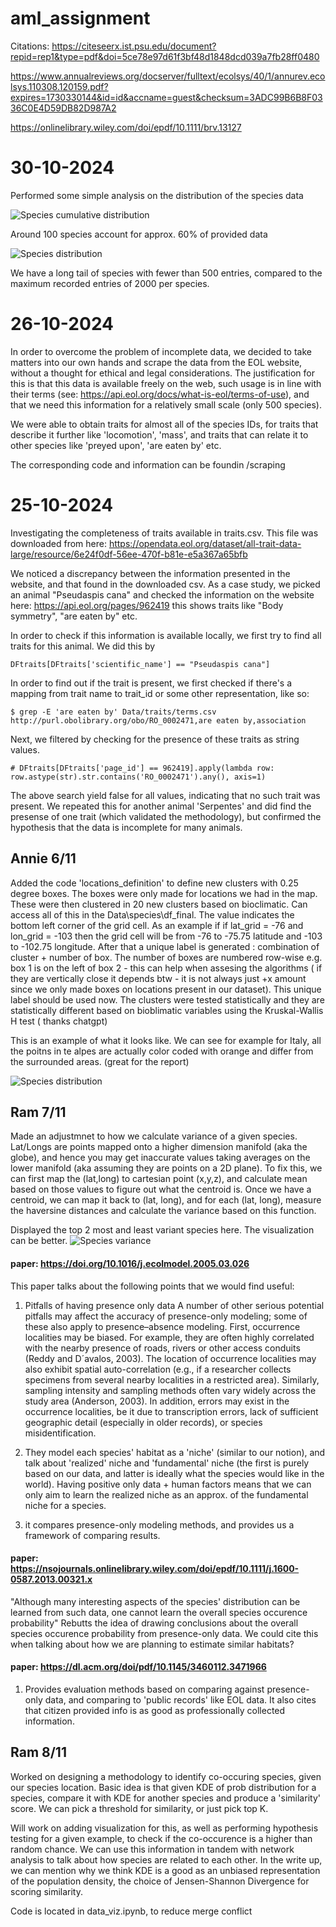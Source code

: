 # aml_assignment

Citations:
https://citeseerx.ist.psu.edu/document?repid=rep1&type=pdf&doi=5ce78e97d61f3bf48d1848dcd039a7fb28ff0480

https://www.annualreviews.org/docserver/fulltext/ecolsys/40/1/annurev.ecolsys.110308.120159.pdf?expires=1730330144&id=id&accname=guest&checksum=3ADC99B6B8F0336C0E4D59DB82D987A2

https://onlinelibrary.wiley.com/doi/epdf/10.1111/brv.13127

# 30-10-2024
Performed some simple analysis on the distribution of the species data

![Species cumulative distribution](./images/freq_cum_species_id.png)

Around 100 species account for approx. 60% of provided data

![Species distribution](./images/freq_dist_species_id.png)

We have a long tail of species with fewer than 500 entries, compared to the maximum recorded entries of 2000 per species.

# 26-10-2024

In order to overcome the problem of incomplete data, we decided to take matters into our own hands and scrape the data from the EOL website, without a thought for ethical and legal considerations. The justification for this is that this data is available freely on the web, such usage is in line with their terms (see: https://api.eol.org/docs/what-is-eol/terms-of-use), and that we need this information for a relatively small scale (only 500 species).

We were able to obtain traits for almost all of the species IDs, for traits that describe it further like 'locomotion', 'mass', and traits that can relate it to other species like 'preyed upon', 'are eaten by' etc.

The corresponding code and information can be foundin /scraping

# 25-10-2024

Investigating the completeness of traits available in traits.csv. 
This file was downloaded from here: https://opendata.eol.org/dataset/all-trait-data-large/resource/6e24f0df-56ee-470f-b81e-e5a367a65bfb

We noticed a discrepancy between the information presented in the website, and that found in the downloaded csv. 
As a case study, we picked an animal "Pseudaspis cana" and checked the information on the website here: https://api.eol.org/pages/962419
this shows traits like "Body symmetry", "are eaten by" etc. 

In order to check if this information is available locally, we first try to find all traits for this animal. We did this by

```
DFtraits[DFtraits['scientific_name'] == "Pseudaspis cana"]
```

In order to find out if the trait is present, we first checked if there's a mapping from trait name to trait_id or some other representation, like so:

``` 
$ grep -E 'are eaten by' Data/traits/terms.csv
http://purl.obolibrary.org/obo/RO_0002471,are eaten by,association
```

Next, we filtered by checking for the presence of these traits as string values. 

```
# DFtraits[DFtraits['page_id'] == 962419].apply(lambda row: row.astype(str).str.contains('RO_0002471').any(), axis=1)
```

The above search yield false for all values, indicating that no such trait was present.
We repeated this for another animal 'Serpentes' and did find the presense of one trait (which validated the methodology), but confirmed the hypothesis that the data is incomplete for many animals.

## Annie 6/11

Added the code 'locations_definition' to define new clusters with 0.25 degree boxes. The boxes were only made for locations we had in the map. These were then clustered in 20 new clusters based on bioclimatic. Can access all of this in the Data\species\df_final. The value indicates the bottom left corner of the grid cell. As an example if if lat_grid = -76 and lon_grid = -103 then the grid cell will be from -76 to -75.75 latitude and -103 to -102.75 longitude. After that a unique label is generated : combination of cluster + number of box. The number of boxes are numbered row-wise e.g. box 1 is on the left of box 2 - this can help when assesing the algorithms ( if they are vertically close it depends btw - it is not always just +x amount since we only made boxes on locations present in our dataset). This unique label should be used now.
The clusters were tested statistically and they are statistically different based on bioblimatic variables using the Kruskal-Wallis H test ( thanks chatgpt)

This is an example of what it looks like. We can see for example for Italy, all the poitns in te alpes are actually color coded with orange and differ from the surrounded areas. (great for the report)

![Species distribution](./images/kmeans_clustering.png)

## Ram 7/11
Made an adjustmnet to how we calculate variance of a given species. Lat/Longs are points mapped onto a higher dimension manifold (aka the globe), and hence you may get inaccurate values taking averages on the lower manifold (aka assuming they are points on a 2D plane). To fix this, we can first map the (lat,long) to cartesian point (x,y,z), and calculate mean based on those values to figure out what the centroid is. Once we have a centroid, we can map it back to (lat, long), and for each (lat, long), measure the haversine distances and calculate the variance based on this function. 

Displayed the top 2 most and least variant species here. The visualization can be better.
![Species variance](./images/variance_top_2.png)

#### paper: https://doi.org/10.1016/j.ecolmodel.2005.03.026
This paper talks about the following points that we would find useful:
1. Pitfalls of having presence only data
A number of other serious potential pitfalls may affect the accuracy of presence-only modeling; some of these also apply to presence–absence modeling. First, occurrence localities may be biased. For example, they are often highly correlated with the nearby presence of roads, rivers or other access conduits (Reddy and D´avalos, 2003). The location of occurrence localities may also exhibit spatial auto-correlation (e.g., if a researcher collects specimens from several nearby localities in a restricted area). Similarly, sampling intensity and sampling methods often vary widely across the study area (Anderson, 2003). In addition, errors may exist in the occurrence localities, be it due to transcription errors, lack of sufficient geographic detail (especially in older records), or species misidentification.

2. They model each species' habitat as a 'niche' (similar to our notion), and talk about 'realized' niche and 'fundamental' niche (the first is purely based on our data, and latter is ideally what the species would like in the world). Having positive only data + human factors means that we can only aim to learn the realized niche as an approx. of the fundamental niche for a species. 

3. it compares presence-only modeling methods, and provides us a framework of comparing results. 

#### paper: https://nsojournals.onlinelibrary.wiley.com/doi/epdf/10.1111/j.1600-0587.2013.00321.x
"Although many interesting aspects of the species' distribution can be learned from such data, one cannot learn the overall species occurence probability"
Rebutts the idea of drawing conclusions about the overall species occurence probability from presence-only data. We could cite this when talking about how we are planning to estimate similar habitats?

#### paper: https://dl.acm.org/doi/pdf/10.1145/3460112.3471966
1. Provides evaluation methods based on comparing against presence-only data, and comparing to 'public records' like EOL data. It also cites that citizen provided info is as good as professionally collected information. 

## Ram 8/11
Worked on designing a methodology to identify co-occuring species, given our species location. Basic idea is that given KDE of prob distribution for a species, compare it with KDE for another species and produce a 'similarity' score. We can pick a threshold for similarity, or just pick top K. 

Will work on adding visualization for this, as well as performing hypothesis testing for a given example, to check if the co-occurence is a higher than random chance. We can use this information in tandem with network analysis to talk about how species are related to each other. In the write up, we can mention why we think KDE is a good as an unbiased representation of the population density, the choice of Jensen-Shannon Divergence for scoring similarity.

Code is located in data_viz.ipynb, to reduce merge conflict